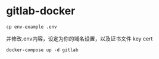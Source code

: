 # gitlab-docker
```shell
cp env-example .env
```
并修改.env内容，设定为你的域名设置，以及证书文件 key cert
```shell
docker-compose up -d gitlab
```
